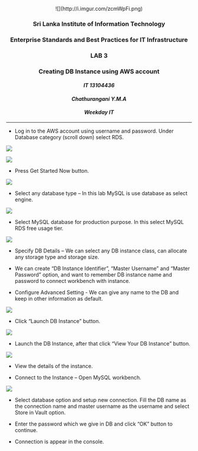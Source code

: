 <center>![](http://i.imgur.com/zcmWpFi.png) </center>

### <center> Sri Lanka Institute of Information Technology </center> ###

### <center>Enterprise Standards and Best Practices for IT Infrastructure </center> ###

### <center>LAB 3 </center> ###

### <center>Creating DB Instance using AWS account </center> ###











#### <center> *IT 13104436* </center>  ####

#### <center> *Chathurangani Y.M.A* </center>  ####

#### <center> *Weekday IT* </center>  ####

----------

* Log in to the AWS account using username and password. Under Database category (scroll down) select RDS.

![](http://i.imgur.com/1mTXuEf.png)

![](http://i.imgur.com/CmGgdyz.png)

* Press Get Started Now button.

![](http://i.imgur.com/l7StYKI.png)

* Select any database type – In this lab MySQL is use database as select engine.

![](http://i.imgur.com/W3QSFzo.png)

* Select MySQL database for production purpose. In this select MySQL RDS free     usage tier.

![](http://i.imgur.com/nZLAOHQ.png)


* Specify DB Details – We can select any DB instance class, can allocate any storage type and storage size.

* We can create “DB Instance Identifier”, “Master Username” and “Master Password” option, and want to remember DB instance name and password to connect workbench with instance.

* Configure Advanced Setting  -  We can give any name to the DB and keep in other information as default.

![](http://i.imgur.com/8ocqs9i.png)

* Click “Launch DB Instance” button.

![](http://i.imgur.com/zLdmm1b.png)


* Launch the DB Instance, after that click “View Your DB Instance” button.

![](http://i.imgur.com/PHxLKRE.png)

* View the details of the instance.

* Connect to the Instance – Open MySQL workbench.

![](http://i.imgur.com/mwUkTIW.png)

* Select database option and setup new connection. Fill the DB name as the connection name and master username as the username and select Store in Vault option.


* Enter the password which we give in DB and click “OK” button to continue.


* Connection is appear in the console.


